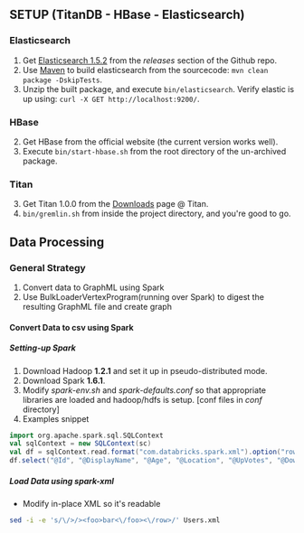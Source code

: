 ## SETUP (TitanDB - HBase - Elasticsearch)

### Elasticsearch
1. Get [Elasticsearch 1.5.2](https://github.com/elastic/elasticsearch/releases/tag/v1.5.2) from the _releases_ section of the Github repo.
2. Use [Maven](http://maven.apache.org) to build elasticsearch from the sourcecode: `mvn clean package -DskipTests`.
3. Unzip the built package, and execute `bin/elasticsearch`. Verify elastic is up using: `curl -X GET http://localhost:9200/`.

### HBase
2. Get HBase from the official website (the current version works well).
2. Execute `bin/start-hbase.sh` from the root directory of the un-archived package.

### Titan
3. Get Titan 1.0.0 from the [Downloads](https://github.com/thinkaurelius/titan/wiki/Downloads) page @ Titan.
4. `bin/gremlin.sh` from inside the project directory, and you're good to go.


## Data Processing

### General Strategy
1. Convert data to GraphML using Spark
2. Use BulkLoaderVertexProgram(running over Spark) to digest the resulting GraphML file and create graph


#### Convert Data to csv using Spark
##### Setting-up Spark
1. Download Hadoop __1.2.1__ and set it up in pseudo-distributed mode.
1. Download Spark __1.6.1__.
2. Modify _spark-env.sh_ and _spark-defaults.conf_ so that appropriate libraries are loaded and hadoop/hdfs is setup. [conf files in _conf_ directory]
3. Examples snippet
```scala
import org.apache.spark.sql.SQLContext
val sqlContext = new SQLContext(sc)
val df = sqlContext.read.format("com.databricks.spark.xml").option("rowTag", "row").load("input/users.xml")
df.select("@Id", "@DisplayName", "@Age", "@Location", "@UpVotes", "@DownVotes", "@Reputation").write.format("com.databricks.spark.csv").option("header", "true").save("output/users")
```
##### Load Data using spark-xml
- Modify in-place XML so it's readable
```sh
sed -i -e 's/\/>/><foo>bar<\/foo><\/row>/' Users.xml
```
